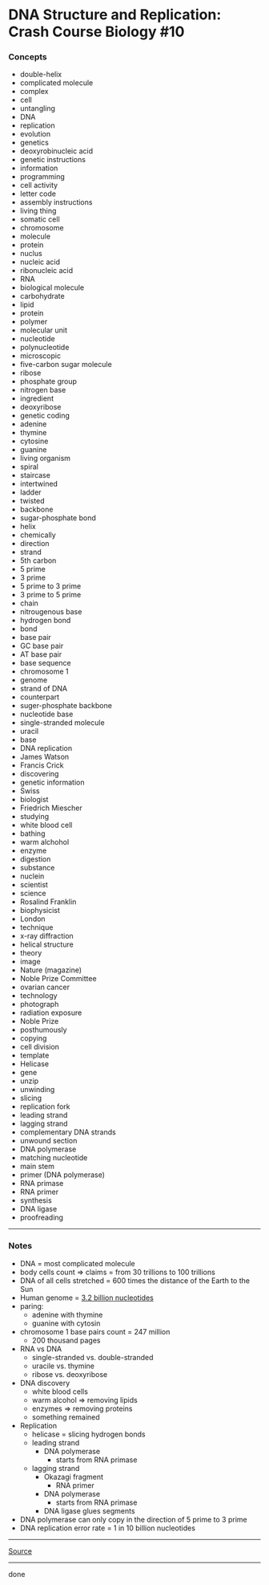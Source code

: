 # DNA Structure and Replication: Crash Course Biology #10

### Concepts

- double-helix
- complicated molecule
- complex
- cell
- untangling
- DNA
- replication
- evolution
- genetics
- deoxyrobinucleic acid
- genetic instructions
- information
- programming
- cell activity
- letter code
- assembly instructions
- living thing
- somatic cell
- chromosome
- molecule
- protein
- nuclus
- nucleic acid
- ribonucleic acid
- RNA
- biological molecule
- carbohydrate
- lipid
- protein
- polymer
- molecular unit
- nucleotide
- polynucleotide
- microscopic
- five-carbon sugar molecule
- ribose
- phosphate group
- nitrogen base
- ingredient
- deoxyribose
- genetic coding
- adenine
- thymine
- cytosine
- guanine
- living organism
- spiral
- staircase
- intertwined
- ladder
- twisted
- backbone
- sugar-phosphate bond
- helix
- chemically
- direction
- strand
- 5th carbon
- 5 prime
- 3 prime
- 5 prime to 3 prime
- 3 prime to 5 prime
- chain
- nitrougenous base
- hydrogen bond
- bond
- base pair
- GC base pair
- AT base pair
- base sequence
- chromosome 1
- genome
- strand of DNA
- counterpart
- suger-phosphate backbone
- nucleotide base
- single-stranded molecule
- uracil
- base
- DNA replication
- James Watson
- Francis Crick
- discovering
- genetic information
- Swiss
- biologist
- Friedrich Miescher
- studying
- white blood cell
- bathing
- warm alchohol
- enzyme
- digestion
- substance
- nuclein
- scientist
- science
- Rosalind Franklin
- biophysicist
- London
- technique
- x-ray diffraction
- helical structure
- theory
- image
- Nature (magazine)
- Noble Prize Committee
- ovarian cancer
- technology
- photograph
- radiation exposure
- Noble Prize
- posthumously
- copying
- cell division
- template
- Helicase
- gene
- unzip
- unwinding
- slicing
- replication fork
- leading strand
- lagging strand
- complementary DNA strands
- unwound section
- DNA polymerase
- matching nucleotide
- main stem
- primer (DNA polymerase)
- RNA primase
- RNA primer
- synthesis
- DNA ligase
- proofreading

---

### Notes

- DNA = most complicated molecule
- body cells count => claims = from 30 trillions to 100 trillions
- DNA of all cells stretched = 600 times the distance of the Earth to the Sun
- Human genome = [3.2 billion nucleotides](https://www.ncbi.nlm.nih.gov/books/NBK21134/)
- paring:
    - adenine with thymine
    - guanine with cytosin
- chromosome 1 base pairs count = 247 million
    - 200 thousand pages
- RNA vs DNA
    - single-stranded vs. double-stranded
    - uracile vs. thymine
    - ribose vs. deoxyribose
- DNA discovery
    - white blood cells
    - warm alcohol => removing lipids
    - enzymes => removing proteins
    - something remained
- Replication
    - helicase = slicing hydrogen bonds
    - leading strand
        - DNA polymerase
            - starts from RNA primase
    - lagging strand
        - Okazagi fragment
            - RNA primer
        - DNA polymerase
            - starts from RNA primase
        - DNA ligase glues segments
- DNA polymerase can only copy in the direction of 5 prime to 3 prime
- DNA replication error rate = 1 in 10 billion nucleotides

---

[Source](https://youtu.be/8kK2zwjRV0M)

---

done